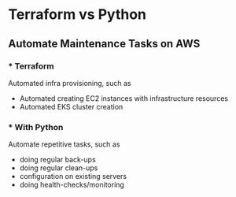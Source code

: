 # Terraform vs Python

## Automate Maintenance Tasks on AWS

### * Terraform
Automated infra provisioning, such as 
* Automated creating EC2 instances with infrastructure resources
* Automated EKS cluster creation

### * With Python
Automate repetitive tasks, such as
* doing regular back-ups
* doing regular clean-ups 
* configuration on existing servers
* doing health-checks/monitoring